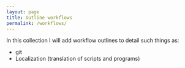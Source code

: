 ```yaml
---
layout: page
title: Outline workflows
permalink: /workflows/
---
```



In this collection I will add workflow outlines to detail such things
as:

* git
* Localization (translation of scripts and programs)

